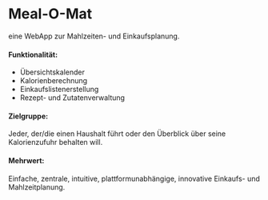 # Meal-O-Mat
eine WebApp zur Mahlzeiten- und Einkaufsplanung.

#### Funktionalität:
 - Übersichtskalender
 - Kalorienberechnung
 - Einkaufslistenerstellung
 - Rezept- und Zutatenverwaltung

#### Zielgruppe:
 Jeder, der/die einen Haushalt führt oder den
 Überblick über seine Kalorienzufuhr behalten will.

#### Mehrwert:
Einfache, zentrale, intuitive, plattformunabhängige, innovative Einkaufs- und Mahlzeitplanung.
